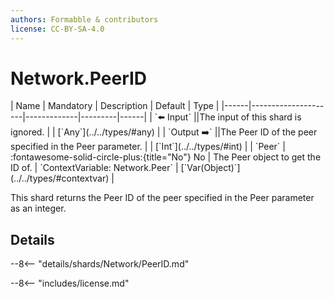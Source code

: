 ```yaml
---
authors: Formabble & contributors
license: CC-BY-SA-4.0
---
```



# Network.PeerID

<div class="sh-parameters" markdown="1">
| Name | Mandatory | Description | Default | Type |
|------|---------------------|-------------|---------|------|
| `⬅️ Input` ||The input of this shard is ignored. | | [`Any`](../../types/#any) |
| `Output ➡️` ||The Peer ID of the peer specified in the Peer parameter. | | [`Int`](../../types/#int) |
| `Peer` | :fontawesome-solid-circle-plus:{title="No"} No  | The Peer object to get the ID of. | `ContextVariable: Network.Peer` | [`Var(Object)`](../../types/#contextvar) |

</div>

This shard returns the Peer ID of the peer specified in the Peer parameter as an integer.

## Details

--8<-- "details/shards/Network/PeerID.md"


--8<-- "includes/license.md"

